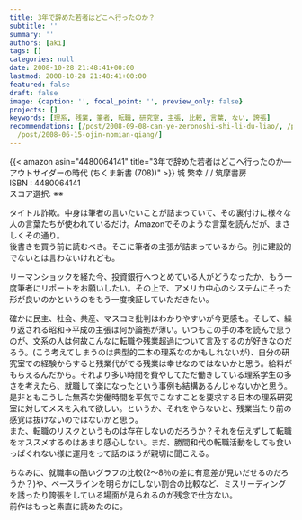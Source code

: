 ```yaml
---
title: 3年で辞めた若者はどこへ行ったのか？
subtitle: ''
summary: ''
authors: [aki]
tags: []
categories: null
date: 2008-10-28 21:48:41+00:00
lastmod: 2008-10-28 21:48:41+00:00
featured: false
draft: false
image: {caption: '', focal_point: '', preview_only: false}
projects: []
keywords: [理系, 残業, 筆者, 転職, 研究室, 主張, 比較, 言葉, ない, 誇張]
recommendations: [/post/2008-09-08-can-ye-zeronoshi-shi-li-du-liao/, /post/2008-08-11-mian-bai-ihodoyokufen-karuzhe-xue-si-xiang-nosubete/,
  /post/2008-06-15-ojin-nomian-qiang/]
---
```

{{< amazon asin="4480064141" title="3年で辞めた若者はどこへ行ったのか―アウトサイダーの時代 (ちくま新書 (708))" >}}
城 繁幸 / / 筑摩書房  
ISBN : 4480064141  
スコア選択: ※※  
  
タイトル詐欺。中身は筆者の言いたいことが詰まっていて、その裏付けに様々な人の言葉たちが使われているだけ。Amazonでそのような言葉を読んだが、まさしくその通り。  
後書きを買う前に読むべき。そこに筆者の主張が詰まっているから。別に建設的でないとは言わないけれども。  
  
リーマンショックを経た今、投資銀行へつとめている人がどうなったか、もう一度筆者にリポートをお願いしたい。その上で、アメリカ中心のシステムにそった形が良いのかというのをもう一度検証していただきたい。  
  
確かに民主、社会、共産、マスコミ批判はわかりやすいが今更感も。そして、繰り返される昭和→平成の主張は何か論拠が薄い。いつもこの手の本を読んで思うのが、文系の人は何故こんなに転職や残業超過について言及するのが好きなのだろう。(こう考えてしまうのは典型的二本の理系なのかもしれないが)、自分の研究室での経験からすると残業代がでる残業は幸せなのではないかと思う。給料がもらえるんだから。それより多い時間を費やしてただ働きしている理系学生の多さを考えたら、就職して楽になったという事例も結構あるんじゃないかと思う。  
是非ともこうした無茶な労働時間を平気でこなすことを要求する日本の理系研究室に対してメスを入れて欲しい。というか、それをやらないと、残業当たり前の感覚は抜けないのではないかと思う。  
また、転職のリスクというものは存在しないのだろうか？それを伝えずして転職をオススメするのはあまり感心しない。まだ、勝間和代の転職活動をしても食いっぱぐれない様に運用をって話のほうが親切に聞こえる。  
  
ちなみに、就職率の酷いグラフの比較(2〜8％の差に有意差が見いだせるのだろうか？)や、ベースラインを明らかにしない割合の比較など、ミスリーディングを誘ったり誇張をしている場面が見られるのが残念で仕方ない。  
前作はもっと素直に読めたのに。



